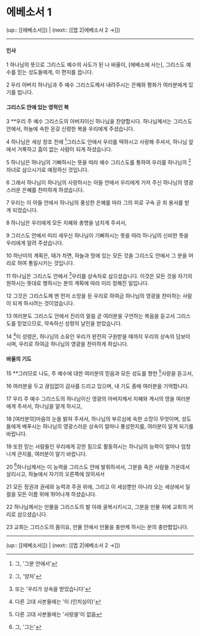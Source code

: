 # 에베소서 1

(up:: [[에베소서]]) | (next:: [[엡 2|에베소서 2 →]])

***


#### 인사
1 
하나님의 뜻으로 그리스도 예수의 사도가 된 나 바울이, [에베소에 사는], 그리스도 예수를 믿는 성도들에게, 이 편지를 씁니다.


2 
우리 아버지 하나님과 주 예수 그리스도께서 내려주시는 은혜와 평화가 여러분에게 있기를 빕니다.


#### 그리스도 안에 있는 영적인 복
3 
**우리 주 예수 그리스도의 아버지이신 하나님을 찬양합시다. 하나님께서는 그리스도 안에서, 하늘에 속한 온갖 신령한 복을 우리에게 주셨습니다.


4 
하나님은 세상 창조 전에 [^1]그리스도 안에서 우리를 택하시고 사랑해 주셔서, 하나님 앞에서 거룩하고 흠이 없는 사람이 되게 하셨습니다.


5 
하나님은 하나님의 기뻐하시는 뜻을 따라 예수 그리스도를 통하여 우리를 하나님의 [^2]자녀로 삼으시기로 예정하신 것입니다.


6 
그래서 하나님이 하나님의 사랑하시는 아들 안에서 우리에게 거저 주신 하나님의 영광스러운 은혜를 찬미하게 하셨습니다.


7 
우리는 이 아들 안에서 하나님의 풍성한 은혜를 따라 그의 피로 구속 곧 죄 용서를 받게 되었습니다.


8 
하나님은 우리에게 모든 지혜와 총명을 넘치게 주셔서,


9 
그리스도 안에서 미리 세우신 하나님이 기뻐하시는 뜻을 따라 하나님의 신비한 뜻을 우리에게 알려 주셨습니다.


10 
하난미의 계획은, 때가 차면, 하늘과 땅에 있는 모든 것을 그리스도 안에서 그 분을 머리로 하여 통일시키는 것입니다.


11 
하나님은 그리스도 안에서 [^3]우리를 상속자로 삼으셨습니다. 이것은 모든 것을 자기의 원하시는 뜻대로 행하시는 분의 계획에 따라 미리 정해진 일입니다.


12 
그것은 그리스도께 맨 먼저 소망을 둔 우리로 하여금 하나님의 영광을 찬미하는 사람이 되게 하시려는 것이었습니다.


13 
여러분도 그리스도 안에서 진리의 말씀 곧 여러분을 구언하는 복음을 듣고서 그리스도를 믿었으므로, 약속하신 성령의 날인을 받았습니다.


14 
[^4]이 성령은, 하나님의 소유인 우리가 완전히 구원받을 때까지 우리의 상속의 담보이시며, 우리로 하여금 하나님의 영광을 찬미하게 하십니다.


#### 바울의 기도
15 
**그러므로 나도, 주 예수에 대한 여러분의 믿음과 모든 성도를 향한 [^5]사랑을 듣고서,


16 
여러분을 두고 끊임없이 감사를 드리고 있으며, 내 기도 중에 여러분을 기억합니다.


17 
우리 주 예수 그리스도의 하나님이신 영광의 아버지께서 지혜와 계시의 영을 여러분에게 주셔서, 하나님을 알게 하시고,


18 
[여러분의]마음의 눈을 밝혀 주셔서, 하나님의 부르심에 속한 소망이 무엇이며, 성도들에게 베푸시는 하나님의 영광스러운 상속이 얼마나 풍성한지를, 여러분이 알게 되기를 바랍니다.


19 
또한 믿는 사람들인 우리에게 강한 힘으로 활동하시는 하나님의 능력이 얼마나 엄청나게 큰지를, 여러분이 알기 바랍니다.


20 
[^6]하나님께서는 이 능력을 그리스도 안에 발휘하셔서, 그분을 죽은 사람들 가운데서 살리시고, 하늘에서 자기의 오른쪽에 앉히셔서


21 
모든 정권과 권세와 능력과 주권 위에, 그리고 이 세상뿐만 아니라 오는 세상에서 일컬을 모든 이름 위에 뛰어나게 하셨습니다.


22 
하나님께서는 만물을 그리스도의 발 아래 굴복시키시고, 그분을 만물 위에 교회의 머리로 삼으셨습니다.


23 
교회는 그리스도의 몸이요, 만물 안에서 만물을 충만케 하시는 분의 충만합입니다.


***

(up:: [[에베소서]]) | (next:: [[엡 2|에베소서 2 →]])

[^1]: 그, '그분 안에서'
[^2]: 그, '양자'
[^3]: 또는 '우리가 상속을 받았습니다'
[^4]: 다른 고대 사본들에는 '이 (인치심이)'
[^5]: 다른 고대 사본들에는 '사랑을'이 없음
[^6]: 그, '그는'
